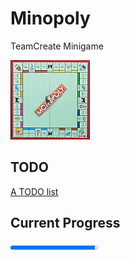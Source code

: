 # Minopoly
TeamCreate Minigame

![game board of Monopoly](src/de/wolfi/minopoly/utils/monopoly.png)

## TODO
[A TODO list](TODO.md)

## Current Progress
<progress value="96.75" max="100">96.75%</progress>
